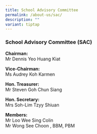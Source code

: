 ```yaml
---
title: School Advisory Committee
permalink: /about-us/sac/
description: ""
variant: tiptap
---
```

### **School Advisory Committee (SAC)**

**Chairman:**<br>
Mr Dennis Yeo Huang Kiat

**Vice-Chairman:**<br>
Ms Audrey Koh Karmen  

**Hon. Treasurer:**<br>
Mr Steven Goh Chun Siang

**Hon. Secretary:**<br>
Mrs Soh-Lim Tzyy Shiuan

**Members:**<br>
Mr Loo Wee Sing Colin<br>
Mr Wong See Choon , BBM, PBM